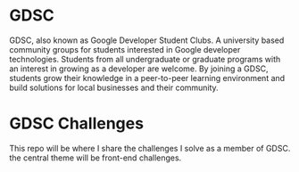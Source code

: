# GDSC

GDSC, also known as Google Developer Student Clubs. A university based community groups for students interested in Google developer technologies. Students from all undergraduate or graduate programs with an interest in growing as a developer are welcome. By joining a GDSC, students grow their knowledge in a peer-to-peer learning environment and build solutions for local businesses and their community.

# GDSC Challenges

This repo will be where I share the challenges I solve as a member of GDSC. the central theme will be front-end challenges.

